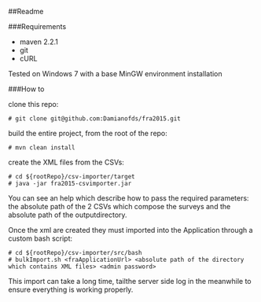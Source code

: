 ##Readme

###Requirements

* maven 2.2.1
* git
* cURL

Tested on Windows 7 with a base MinGW environment installation

###How to 

clone this repo:

```
# git clone git@github.com:Damianofds/fra2015.git
```

build the entire project, from the root of the repo:

```
# mvn clean install
```

create the XML files from the CSVs:

```
# cd ${rootRepo}/csv-importer/target
# java -jar fra2015-csvimporter.jar
```

You can see an help which describe how to pass the required parameters:
the absolute path of the 2 CSVs which compose the surveys and the absolute path of the outputdirectory.

Once the xml are created they must imported into the Application through a custom bash script:

```
# cd ${rootRepo}/csv-importer/src/bash
# bulkImport.sh <fraApplicationUrl> <absolute path of the directory which contains XML files> <admin password>
```

This import can take a long time, tailthe server side log in the meanwhile to ensure everything is working properly.
